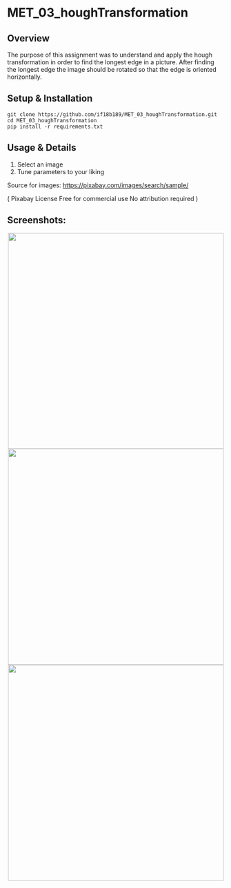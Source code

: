 # MET_03_houghTransformation

## Overview

The purpose of this assignment was to understand and apply the hough transformation in order to find the longest edge in a picture.
After finding the longest edge the image should be rotated so that the edge is oriented horizontally.


## Setup & Installation

```
git clone https://github.com/if18b189/MET_03_houghTransformation.git
cd MET_03_houghTransformation
pip install -r requirements.txt
```

## Usage & Details

1. Select an image
2. Tune parameters to your liking

Source for images: https://pixabay.com/images/search/sample/

( Pixabay License
Free for commercial use
No attribution required
)

## Screenshots:

<p align="center">
    <img src="https://github.com/if18b189/MET_03_houghTransformation/blob/master/screenshots/screenshot1.PNG" width="500" />
    <img src="https://github.com/if18b189/MET_03_houghTransformation/blob/master/screenshots/screenshot2.PNG" width="500" />
    <img src="https://github.com/if18b189/MET_03_houghTransformation/blob/master/screenshots/screenshot3.PNG" width="500" />
</p>